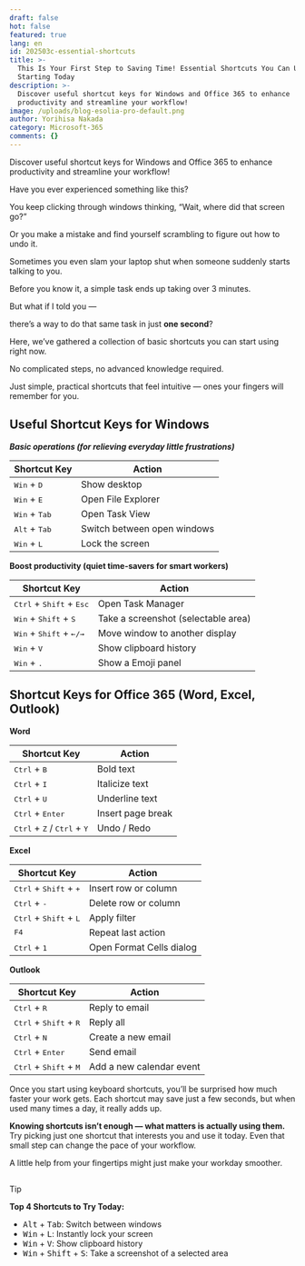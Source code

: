 ```yaml
---
draft: false
hot: false
featured: true
lang: en
id: 202503c-essential-shortcuts
title: >-
  This Is Your First Step to Saving Time! Essential Shortcuts You Can Use
  Starting Today 
description: >-
  Discover useful shortcut keys for Windows and Office 365 to enhance
  productivity and streamline your workflow! 
image: /uploads/blog-esolia-pro-default.png
author: Yorihisa Nakada
category: Microsoft-365
comments: {}
---
```

Discover useful shortcut keys for Windows and Office 365 to enhance productivity and streamline your workflow! 

<!--more-->
Have you ever experienced something like this? 

You keep clicking through windows thinking, “Wait, where did that screen go?” 

Or you make a mistake and find yourself scrambling to figure out how to undo it. 

Sometimes you even slam your laptop shut when someone suddenly starts talking to you. 

 

Before you know it, a simple task ends up taking over 3 minutes. 

But what if I told you — 

there’s a way to do that same task in just **one second**? 

 

Here, we’ve gathered a collection of basic shortcuts you can start using right now. 

No complicated steps, no advanced knowledge required. 

Just simple, practical shortcuts that feel intuitive — ones your fingers will remember for you. 



## **Useful Shortcut Keys for Windows** 



***Basic operations (for relieving everyday little frustrations)***

<table class="table-fixed">
  <thead>
    <tr>
      <th>Shortcut Key</th>
      <th>Action</th>
    </tr>
  </thead>
  <tbody>
    <tr>
      <td><kbd>Win</kbd> + <kbd>D</kbd></td>
      <td>Show desktop</td>
    </tr>
    <tr>
      <td><kbd>Win</kbd> + <kbd>E</kbd></td>
      <td>Open File Explorer</td>
    </tr>
    <tr>
      <td><kbd>Win</kbd> + <kbd>Tab</kbd></td>
      <td>Open Task View</td>
    </tr>
    <tr>
      <td><kbd>Alt</kbd> + <kbd>Tab</kbd></td>
      <td>Switch between open windows</td>
    </tr>
    <tr>
      <td><kbd>Win</kbd> + <kbd>L</kbd></td>
      <td>Lock the screen</td>
    </tr>
  </tbody>
</table>



**Boost productivity (quiet time-savers for smart workers)**

<table class="table-fixed">
  <thead>
    <tr>
      <th>Shortcut Key</th>
      <th>Action</th>
    </tr>
  </thead>
  <tbody>
    <tr>
      <td><kbd>Ctrl</kbd> + <kbd>Shift</kbd> + <kbd>Esc</kbd></td>
      <td>Open Task Manager</td>
    </tr>
    <tr>
      <td><kbd>Win</kbd> + <kbd>Shift</kbd> + <kbd>S</kbd></td>
      <td>Take a screenshot (selectable area)</td>
    </tr>
    <tr>
      <td><kbd>Win</kbd> + <kbd>Shift</kbd> + <kbd>←/→</kbd></td>
      <td>Move window to another display</td>
    </tr>
    <tr>
      <td><kbd>Win</kbd> + <kbd>V</kbd></td>
      <td>Show clipboard history</td>
    </tr>
    <tr>
      <td><kbd>Win</kbd> + <kbd>.</kbd></td>
      <td>Show a Emoji panel</td>
    </tr>
  </tbody>
</table>





## **Shortcut Keys for Office 365 (Word, Excel, Outlook)** 



**Word** 

<table class="table-fixed">
  <thead>
    <tr>
      <th>Shortcut Key</th>
      <th>Action</th>
    </tr>
  </thead>
  <tbody>
    <tr>
      <td><kbd>Ctrl</kbd> + <kbd>B</kbd></td>
      <td>Bold text</td>
    </tr>
    <tr>
      <td><kbd>Ctrl</kbd> + <kbd>I</kbd></td>
      <td>Italicize text</td>
    </tr>
    <tr>
      <td><kbd>Ctrl</kbd> + <kbd>U</kbd></td>
      <td>Underline text</td>
    </tr>
    <tr>
      <td><kbd>Ctrl</kbd> + <kbd>Enter</kbd></td>
      <td>Insert page break</td>
    </tr>
    <tr>
      <td><kbd>Ctrl</kbd> + <kbd>Z</kbd> / <kbd>Ctrl</kbd> + <kbd>Y</kbd></td>
      <td>Undo / Redo</td>
    </tr>
  </tbody>
</table>



**Excel** 

<table class="table-fixed">
  <thead>
    <tr>
      <th>Shortcut Key</th>
      <th>Action</th>
    </tr>
  </thead>
  <tbody>
    <tr>
      <td><kbd>Ctrl</kbd> + <kbd>Shift</kbd> + <kbd>+</kbd></td>
      <td>Insert row or column</td>
    </tr>
    <tr>
      <td><kbd>Ctrl</kbd> + <kbd>-</kbd></td>
      <td>Delete row or column</td>
    </tr>
    <tr>
      <td><kbd>Ctrl</kbd> + <kbd>Shift</kbd> + <kbd>L</kbd></td>
      <td>Apply filter</td>
    </tr>
    <tr>
      <td><kbd>F4</kbd></td>
      <td>Repeat last action</td>
    </tr>
    <tr>
      <td><kbd>Ctrl</kbd> + <kbd>1</kbd></td>
      <td>Open Format Cells dialog</td>
    </tr>
  </tbody>
</table>



**Outlook** 

<table class="table-fixed">
  <thead>
    <tr>
      <th>Shortcut Key</th>
      <th>Action</th>
    </tr>
  </thead>
  <tbody>
    <tr>
      <td><kbd>Ctrl</kbd> + <kbd>R</kbd></td>
      <td>Reply to email</td>
    </tr>
    <tr>
      <td><kbd>Ctrl</kbd> + <kbd>Shift</kbd> + <kbd>R</kbd></td>
      <td>Reply all</td>
    </tr>
    <tr>
      <td><kbd>Ctrl</kbd> + <kbd>N</kbd></td>
      <td>Create a new email</td>
    </tr>
    <tr>
      <td><kbd>Ctrl</kbd> + <kbd>Enter</kbd></td>
      <td>Send email</td>
    </tr>
    <tr>
      <td><kbd>Ctrl</kbd> + <kbd>Shift</kbd> + <kbd>M</kbd></td>
      <td>Add a new calendar event</td>
    </tr>
  </tbody>
</table>



Once you start using keyboard shortcuts, you’ll be surprised how much faster your work gets. 
Each shortcut may save just a few seconds, but when used many times a day, it really adds up. 

**Knowing shortcuts isn’t enough — what matters is actually using them.** 
Try picking just one shortcut that interests you and use it today. 
Even that small step can change the pace of your workflow. 

A little help from your fingertips might just make your workday smoother. 

![図形](data:image/png;base64,iVBORw0KGgoAAAANSUhEUgAAAAEAAAABCAYAAAAfFcSJAAAAAXNSR0IArs4c6QAAAARnQU1BAACxjwv8YQUAAAAJcEhZcwAADsMAAA7DAcdvqGQAAAANSURBVBhXY2BgYGAAAAAFAAGKM+MAAAAAAElFTkSuQmCC) 

> [!TIP] 
> **Top 4 Shortcuts to Try Today:**
> - <kbd>Alt</kbd> + <kbd>Tab</kbd>: Switch between windows 
> - <kbd>Win</kbd> + <kbd>L</kbd>: Instantly lock your screen 
> - <kbd>Win</kbd> + <kbd>V</kbd>: Show clipboard history
> - <kbd>Win</kbd> + <kbd>Shift</kbd> + <kbd>S</kbd>: Take a screenshot of a selected area
